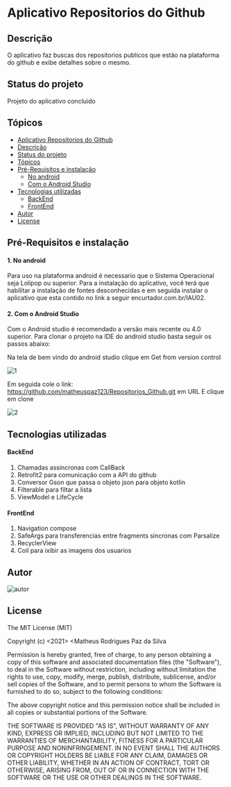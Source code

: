 # Aplicativo Repositorios do Github



## Descrição

O aplicativo faz buscas dos repositorios publicos que estão na plataforma do github e exibe detalhes sobre o mesmo.



## Status do projeto

Projeto do aplicativo concluido 



## Tópicos


<!--ts-->
   
   * [Aplicativo Repositorios do Github](#aplicativo-repositorios-do-github)
   * [Descrição](#descricao)
   * [Status do projeto](#status-do-projeto)
   * [Tópicos](#pre-eequisitos)
   * [Pré-Requisitos e instalação](#pre-eequisitos-e-instalacao)
      * [No android](#no-android)
      * [Com o Android Studio](#com-o-android-studio)
   * [Tecnologias utilizadas](#tecnologias-utilizadas)
      * [BackEnd](#backend)
      * [FrontEnd](#frontend) 
   * [Autor](#autor)
   * [License](#license)
<!--te-->





## Pré-Requisitos e instalação

#### 1. No android

Para uso na plataforma android é necessario que o Sistema Operacional seja Lolipop ou superior. Para a instalação do aplicativo, você terá que habilitar a instalação de fontes desconhecidas e em seguida instalar o aplicativo que esta contido no link a seguir encurtador.com.br/lAU02.



#### 2. Com o Android Studio

Com o Android studio é recomendado a versão mais recente ou 4.0 superior. Para clonar o projeto na IDE do android studio basta seguir os passos abaixo:



Na tela de bem vindo do android studio clique em Get from version control

![1](https://user-images.githubusercontent.com/65925406/112752907-aed05300-8fab-11eb-85fe-3476bd389fe5.png)





Em seguida cole o link: https://github.com/matheuspaz123/Repositorios_Github.git em URL
E clique em clone

![2](https://user-images.githubusercontent.com/65925406/112753013-4cc41d80-8fac-11eb-81ba-4d2815004f25.png)





















## Tecnologias utilizadas




#### BackEnd

1. Chamadas assíncronas com CallBack
2. Retrofit2 para comunicação com a API do github
3. Conversor Gson que passa o objeto json para objeto kotlin
4. Filterable para filtar a lista
5. ViewModel e LifeCycle


#### FrontEnd

1. Navigation compose
2. SafeArgs para transferencias entre fragments sincronas com Parsalize
3. RecyclerView
4. Coil para ixibir as imagens dos usuarios























## Autor
![autor](https://user-images.githubusercontent.com/65925406/112754021-9f9fd400-8fb0-11eb-8ac1-c60916fe8758.png)


## License

The MIT License (MIT)

Copyright (c) <2021> <Matheus Rodrigues Paz da Silva

Permission is hereby granted, free of charge, to any person obtaining a copy of
this software and associated documentation files (the "Software"), to deal in
the Software without restriction, including without limitation the rights to
use, copy, modify, merge, publish, distribute, sublicense, and/or sell copies of
the Software, and to permit persons to whom the Software is furnished to do so,
subject to the following conditions:

The above copyright notice and this permission notice shall be included in all
copies or substantial portions of the Software.

THE SOFTWARE IS PROVIDED "AS IS", WITHOUT WARRANTY OF ANY KIND, EXPRESS OR
IMPLIED, INCLUDING BUT NOT LIMITED TO THE WARRANTIES OF MERCHANTABILITY, FITNESS
FOR A PARTICULAR PURPOSE AND NONINFRINGEMENT. IN NO EVENT SHALL THE AUTHORS OR
COPYRIGHT HOLDERS BE LIABLE FOR ANY CLAIM, DAMAGES OR OTHER LIABILITY, WHETHER
IN AN ACTION OF CONTRACT, TORT OR OTHERWISE, ARISING FROM, OUT OF OR IN
CONNECTION WITH THE SOFTWARE OR THE USE OR OTHER DEALINGS IN THE SOFTWARE.

